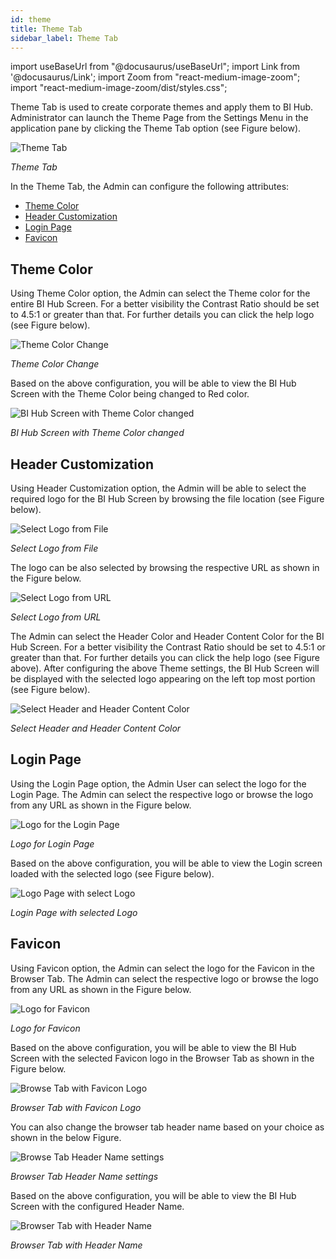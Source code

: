 ```yaml
---
id: theme 
title: Theme Tab
sidebar_label: Theme Tab
---
```


import useBaseUrl from "@docusaurus/useBaseUrl";
import Link from '@docusaurus/Link';
import Zoom from "react-medium-image-zoom";
import "react-medium-image-zoom/dist/styles.css";

Theme Tab is used to create corporate themes and apply them to BI Hub. Administrator can launch the Theme Page from the Settings Menu in the application pane by clicking the Theme Tab option (see Figure below).
 
 <div class="center">
   <Zoom>
     <img alt="Theme Tab" src={useBaseUrl('doc-images/admin-guide/admin-functions/settings/newad5.png')}/>
   </Zoom>
 </div>

*Theme Tab*

In the Theme Tab, the Admin can configure the following attributes:

- [Theme Color](#theme-color)
- [Header Customization](#header-customization)
- [Login Page](#login-page)
- [Favicon](#favicon)

## Theme Color

Using Theme Color option, the Admin can select the Theme color for the entire BI Hub Screen. For a better visibility the Contrast Ratio should be set to 4.5:1 or greater than that. For further details you can click the help logo (see Figure below).

 <div class="center">
   <Zoom>
     <img alt="Theme Color Change" src={useBaseUrl('doc-images/admin-guide/admin-functions/settings/theme6.png')}/>
   </Zoom>
 </div>

 *Theme Color Change*

Based on the above configuration, you will be able to view the BI Hub
Screen with the Theme Color being changed to Red color.

  <div class="center">
    <Zoom>
      <img alt="BI Hub Screen with Theme Color changed" src={useBaseUrl('doc-images/admin-guide/admin-functions/settings/theme7.png')}/>
    </Zoom>
  </div>

  *BI Hub Screen with Theme Color changed*

## Header Customization

Using Header Customization option, the Admin will be able to select the required logo for the BI Hub Screen by browsing the file location (see Figure below).

  <div class="center">
    <Zoom>
      <img alt="Select Logo from File" src={useBaseUrl('doc-images/admin-guide/admin-functions/settings/theme2.png')}/>
    </Zoom>
  </div>

  *Select Logo from File*

The logo can be also selected by browsing the respective URL as shown in the Figure below.

  <div class="center">
    <Zoom>
      <img alt="Select Logo from URL" src={useBaseUrl('doc-images/admin-guide/admin-functions/settings/theme2a.png')}/>
    </Zoom>
  </div>

  *Select Logo from URL*

The Admin can select the Header Color and Header Content Color for the BI Hub Screen. For a better visibility the Contrast Ratio should be set to 4.5:1 or greater than that. For further details you can click the help logo (see Figure above). After configuring the above Theme settings, the BI Hub Screen will be displayed with the selected logo appearing on the left top most portion (see Figure below).

  <div class="center">
    <Zoom>
      <img alt="Select Header and Header Content Color" src={useBaseUrl('doc-images/admin-guide/admin-functions/settings/theme2b.png')}/>
    </Zoom>
  </div>

  *Select Header and Header Content Color*

## Login Page

Using the Login Page option, the Admin User can select the logo for the Login Page. The Admin can select the respective logo or browse the logo from any URL as shown in the Figure below.
  <div class="center">
    <Zoom>
      <img alt="Logo for the Login Page" src={useBaseUrl('doc-images/admin-guide/admin-functions/settings/login-logo1.png')}/>
    </Zoom>
  </div>

  *Logo for Login Page*

Based on the above configuration, you will be able to view the Login screen loaded with the selected logo (see Figure below).

  <div class="center">
    <Zoom>
      <img alt="Logo Page with select Logo" src={useBaseUrl('doc-images/admin-guide/admin-functions/settings/loginlogo2.png')}/>
    </Zoom>
  </div>

  *Login Page with selected Logo*

## Favicon

Using Favicon option, the Admin can select the logo for the Favicon in the Browser Tab. The Admin can select the respective logo or browse the logo from any URL as shown in the Figure below.
  <div class="center">
    <Zoom>
      <img alt="Logo for Favicon" src={useBaseUrl('doc-images/admin-guide/admin-functions/settings/theme4.png')}/>
    </Zoom>
  </div>

  *Logo for Favicon*

Based on the above configuration, you will be able to view the BI Hub Screen with the selected Favicon logo in the Browser Tab as shown in the Figure below.
  <div class="center">
    <Zoom>
      <img alt="Browse Tab with Favicon Logo" src={useBaseUrl('doc-images/admin-guide/admin-functions/settings/theme5-new.png')}/>
    </Zoom>
  </div>

  *Browser Tab with Favicon Logo*

You can also change the browser tab header name based on your choice as shown in the below Figure.
  <div class="center">
    <Zoom>
      <img alt="Browse Tab Header Name settings" src={useBaseUrl('doc-images/admin-guide/admin-functions/settings/btba1.png')}/>
    </Zoom>
  </div>

  *Browser Tab Header Name settings*

Based on the above configuration, you will be able to view the BI Hub Screen with the configured Header Name.

  <div class="center">
    <Zoom>
      <img alt="Browser Tab with Header Name" src={useBaseUrl('doc-images/admin-guide/admin-functions/settings/btba2.png')}/>
    </Zoom>
  </div>

  *Browser Tab with Header Name*
